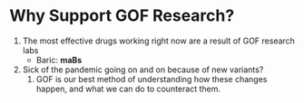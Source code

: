 # Why Support GOF Research?

1. The most effective drugs working right now are a result of GOF research labs
   - Baric: __maBs__
2. Sick of the pandemic going on and on because of new variants?
   1. GOF is our best method of understanding how these changes happen, and what we can do to counteract them.